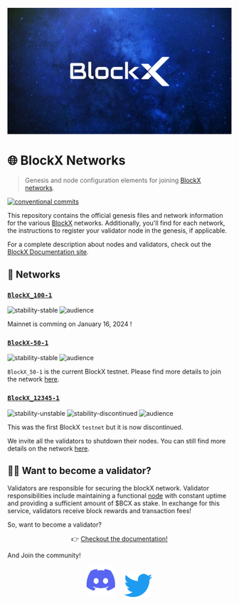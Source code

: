 [![blockX github banner](/.github/assets/banner.png)](https://blockX.network)

# 🌐 BlockX Networks

> Genesis and node configuration elements for joining [BlockX networks](https://www.blockxnet.com/).

[![conventional commits](https://img.shields.io/badge/Conventional%20Commits-1.0.0-yellow.svg?style=for-the-badge&logo=conventionalcommits)](https://conventionalcommits.org)

This repository contains the official genesis files and network information for the various [BlockX](https://www.blockxnet.com/) networks. Additionally, you'll find for each network, the instructions to register your validator node in the genesis, if applicable.

For a complete description about nodes and validators, check out the [BlockX Documentation site](https://docs.blockxnet.com/).

## 🔗 Networks

### [`BlockX_100-1`](./chains/blockx_100-1/README.md)

![stability-stable](https://img.shields.io/badge/stability-stable-green.svg)
![audience](https://img.shields.io/badge/audience-public-white.svg)

Mainnet is comming on January 16, 2024 !


### [`BlockX-50-1`](./chains/blockx_50-1/README.md)

![stability-stable](https://img.shields.io/badge/stability-stable-green.svg)
![audience](https://img.shields.io/badge/audience-public-white.svg)

`BlockX_50-1` is the current BlockX testnet. Please find more details to join the network [here](chains/blockx_50-1/).


### [`BlockX_12345-1`](./chains/blockX_12345-1/README.md)

![stability-unstable](https://img.shields.io/badge/stability-unstable-yellow.svg)
![stability-discontinued](https://img.shields.io/badge/stability-discontinued%20🔚-lightgray.svg)
![audience](https://img.shields.io/badge/audience-public-white.svg)

This was the first BlockX `testnet` but it is now discontinued.


We invite all the validators to shutdown their nodes. You can still find more details on the network [here](chains/blockx_12345-1/).


## 👨‍⚖️ Want to become a validator?

Validators are responsible for securing the blockX network. Validator responsibilities include maintaining a functional [node](https://docs.blockxnet.com/validators) with constant uptime and providing a sufficient amount of $BCX as stake. In exchange for this service, validators receive block rewards and transaction fees!

So, want to become a validator?

<p align="center">👉 <a href="https://docs.blockxnet.com/validators">Checkout the documentation!</a></p>

And Join the community!

<p align="center">
  <a href="https://discord.gg/b4GZURPMYw"><img src=".github/assets/discord.png" width="64" /></a>
  &nbsp; &nbsp;
  <a href="https://twitter.com/BlockXnet"><img src=".github/assets/twitter.png" width="64" /></a>
</p>
